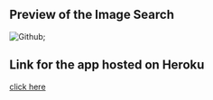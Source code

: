 ## Preview of the Image Search

![Github](https://media.giphy.com/media/2YBdIVyS6dppt8eIvG/giphy.gif);

## Link for the app hosted on Heroku 
<a href="http://hrithikimagesearch.herokuapp.com/">click here</a>
